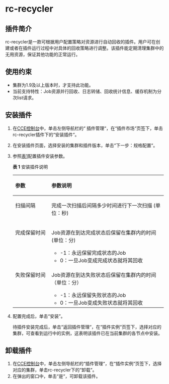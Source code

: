 # rc-recycler<a name="cce_01_0126"></a>

## 插件简介<a name="section1636442645315"></a>

rc-recycler是一款可根据用户配置策略对资源进行自动回收的插件。用户可在创建或者在插件运行过程中对具体的回收策略进行调整。该插件能定期清理集群中的无用资源，保证其他功能的正常运行。

## 使用约束<a name="section1968316128568"></a>

-   集群为1.9及以上版本时，才支持此功能。
-   当前支持特性：Job资源并行回收、日志转储、回收统计信息、缓存机制为分次list请求。

## 安装插件<a name="section1842517810574"></a>

1.  在[CCE控制台](https://console.huaweicloud.com/cce2.0/?utm_source=helpcenter)中，单击左侧导航栏的“ 插件管理“，在“插件市场“页签下，单击rc-recycler插件下的“安装插件“。
2.  在安装插件页面，选择安装的集群和插件版本，单击“下一步：规格配置“。
3.  参照[表1](#table95961922132915)配置插件安装参数。

    **表 1**  安装插件说明

    <a name="table95961922132915"></a>
    <table><thead align="left"><tr id="row160342282920"><th class="cellrowborder" valign="top" width="24%" id="mcps1.2.3.1.1"><p id="p2605142202915"><a name="p2605142202915"></a><a name="p2605142202915"></a>参数</p>
    </th>
    <th class="cellrowborder" valign="top" width="76%" id="mcps1.2.3.1.2"><p id="p15606112216299"><a name="p15606112216299"></a><a name="p15606112216299"></a>参数说明</p>
    </th>
    </tr>
    </thead>
    <tbody><tr id="row06061022132913"><td class="cellrowborder" valign="top" width="24%" headers="mcps1.2.3.1.1 "><p id="p15608722202910"><a name="p15608722202910"></a><a name="p15608722202910"></a>扫描间隔</p>
    </td>
    <td class="cellrowborder" valign="top" width="76%" headers="mcps1.2.3.1.2 "><p id="p18655207173318"><a name="p18655207173318"></a><a name="p18655207173318"></a>完成一次扫描后间隔多少时间进行下一次扫描 (单位：秒)</p>
    </td>
    </tr>
    <tr id="row19610422192916"><td class="cellrowborder" valign="top" width="24%" headers="mcps1.2.3.1.1 "><p id="p1861292242911"><a name="p1861292242911"></a><a name="p1861292242911"></a>完成保留时间</p>
    </td>
    <td class="cellrowborder" valign="top" width="76%" headers="mcps1.2.3.1.2 "><p id="p7759143153417"><a name="p7759143153417"></a><a name="p7759143153417"></a>Job资源在到达完成状态后保留在集群内的时间 (单位：分)</p>
    <a name="ul193942114612"></a><a name="ul193942114612"></a><ul id="ul193942114612"><li>-1：永远保留完成状态的Job</li><li>0：一旦Job变成完成状态就将其回收</li></ul>
    </td>
    </tr>
    <tr id="row1961532212297"><td class="cellrowborder" valign="top" width="24%" headers="mcps1.2.3.1.1 "><p id="p36171422142912"><a name="p36171422142912"></a><a name="p36171422142912"></a>失败保留时间</p>
    </td>
    <td class="cellrowborder" valign="top" width="76%" headers="mcps1.2.3.1.2 "><p id="p114061739143411"><a name="p114061739143411"></a><a name="p114061739143411"></a>Job资源在到达失败状态后保留在集群内的时间（单位：分）</p>
    <a name="ul116872577912"></a><a name="ul116872577912"></a><ul id="ul116872577912"><li>-1：永远保留失败状态的Job</li><li>0：一旦Job变成失败状态就将其回收</li></ul>
    </td>
    </tr>
    </tbody>
    </table>

4.  配置完成后，单击“安装”。

    待插件安装完成后，单击“返回插件管理“，在“插件实例“页签下，选择对应的集群，可查看到运行中的实例，这表明该插件已在当前集群的各节点中安装。


## 卸载插件<a name="section8166134965710"></a>

1.  在[CCE控制台](https://console.huaweicloud.com/cce2.0/?utm_source=helpcenter)中，单击左侧导航栏的“插件管理“，在“插件实例“页签下，选择对应的集群，单击rc-recycler下的“卸载“。
2.  在弹出的窗口中，单击“是“，可卸载该插件。

